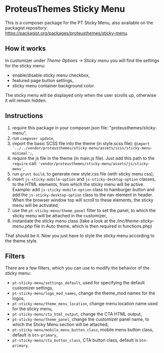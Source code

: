 # ProteusThemes Sticky Menu #

This is a composer package for the PT Sticky Menu, also available on the packagist repository: https://packagist.org/packages/proteusthemes/sticky-menu.

## How it works ##

In customizer under *Theme Options -> Sticky menu* you will find the settings for the sticky menu:

- enable/disable sticky menu checkbox,
- featured page button settings,
- sticky menu container background color.

The sticky menu will be displayed only when the user scrolls up, otherwise it will remain hidden.

## Instructions ##

1. require this package in your composer.json file: "proteusthemes/sticky-menu",
2. run `composer update`,
3. import the basic SCSS file into the theme (in style.scss file):
`@import '../../vendor/proteusthemes/sticky-menu/assets/scss/sticky-menu-minimal';`,
4. require the js file in the theme (in main.js file). Just add this path to the `require` call: `'vendor/proteusthemes/sticky-menu/assets/js/sticky-menu'`,
5. run `grunt build`, to generate new style.css file (with sticky menu css),
6. insert `js-sticky-mobile-option` and `js-sticky-desktop-option` classes, to the HTML elements, from which the sticky menu will be active. Example: add `js-sticky-mobile-option` class to hamburger button and add the `js-sticky-desktop-option` class to the nav element in header. When the browser window top will scroll to these elements, the sticky menu will be activated,
7. use the `pt-sticky-menu/theme_panel` filter to set the panel, to which the sticky menu will be attached in the customizer,
8. instantiate the sticky menu class (take a look at the */inc/theme-sticky-menu.php* file in Auto theme, which is then required in functions.php)

That should be it. Now you just have to style the sticky menu according to the theme style.

## Filters ##

There are a few filters, which you can use to modify the behavior of the sticky menu:

- `pt-sticky-menu/settings_default`, used for specifying the default customizer settings,
- `pt-sticky-menu/logo_mod_names`, change the theme_mod names for the logos,
- `pt-sticky-menu/theme_menu_location`, change menu location name used for the sticky menu,
- `pt-sticky-menu/cta_html_output`, change the CTA HTML output,
- `pt-sticky-menu/theme_panel`, change the customizer panel name, to which the Sticky Menu section will be attached,
- `pt-sticky-menu/mobile_menu_button_class`, mobile menu button class, default is `btn-primary`,
- `pt-sticky-menu/cta_button_class`, CTA button class, default is `btn-primary`.
